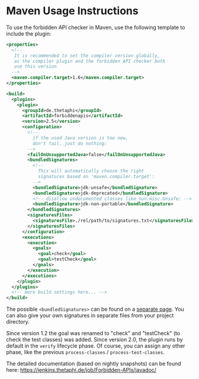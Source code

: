 # Maven Usage Instructions #

To use the forbidden API checker in Maven, use the following template to include the plugin:

```xml
<properties>
  <!-- 
   It is recommended to set the compiler version globally,
   as the compiler plugin and the forbidden API checker both
   use this version
  -->
  <maven.compiler.target>1.6</maven.compiler.target>
</properties>

<build>
  <plugins>
    <plugin>
      <groupId>de.thetaphi</groupId>
      <artifactId>forbiddenapis</artifactId>
      <version>2.5</version>
      <configuration>
        <!--
          if the used Java version is too new,
          don't fail, just do nothing:
        -->
        <failOnUnsupportedJava>false</failOnUnsupportedJava>
        <bundledSignatures>
          <!--
            This will automatically choose the right
            signatures based on 'maven.compiler.target':
          -->
          <bundledSignature>jdk-unsafe</bundledSignature>
          <bundledSignature>jdk-deprecated</bundledSignature>
          <!-- disallow undocumented classes like sun.misc.Unsafe: -->
          <bundledSignature>jdk-non-portable</bundledSignature>
        </bundledSignatures>
        <signaturesFiles>
          <signaturesFile>./rel/path/to/signatures.txt</signaturesFile>
        </signaturesFiles>
      </configuration>
      <executions>
        <execution>
          <goals>
            <goal>check</goal>
            <goal>testCheck</goal>
          </goals>
        </execution>
      </executions>
    </plugin>
  </plugins>
  <!-- more build settings here... -->
</build>
```

The possible `<bundledSignatures>` can be found on a [separate page](BundledSignatures). You can also give your own signatures in separate files from your project directory.

Since version 1.2 the goal was renamed to "check" and "testCheck" (to check the test classes) was added. Since version 2.0, the plugin runs by default in the `verify` lifecycle phase.
Of course, you can assign any other phase, like the previous `process-classes` / `process-test-classes`.

The detailed documentation (based on nightly snapshots) can be found here: https://jenkins.thetaphi.de/job/Forbidden-APIs/javadoc/
